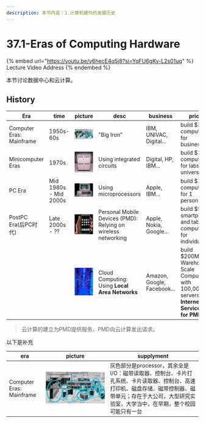 ```yaml
---
description: 本节内容：1.计算机硬件的发展历史
---
```


# 37.1-Eras of Computing Hardware

{% embed url="https://youtu.be/y6hecE4q5j8?si=YqFU6gKy-L2s01uq" %}
Lecture Video Address
{% endembed %}

本节讨论数据中心和云计算。

## History

| Era                      | time                  | picture                                                      | desc                                                         | business                    | price                                                        | app                                        |
| ------------------------ | --------------------- | ------------------------------------------------------------ | ------------------------------------------------------------ | --------------------------- | ------------------------------------------------------------ | ------------------------------------------ |
| Computer Eras: Mainframe | 1950s-60s             | ![image-20240703111012860](.image/image-20240703111012860.png) | "Big Iron"                                                   | IBM, UNIVAC, Digital...     | build $1M computers for businesses                           | COBOL, Fortran, timesharing OS             |
| Minicomputer Eras        | 1970s                 | ![image-20240703111048225](.image/image-20240703111048225.png) | Using integrated circuits                                    | Digital, HP, IBM...         | build $10k computers for labs, universities                  | C, UNIX OS                                 |
| PC Era                   | Mid 1980s - Mid 2000s | ![image-20240703111115483](.image/image-20240703111115483.png) | Using microprocessors                                        | Apple, IBM...               | build $1k computer for 1 person                              | Basic, Java, Windows OS                    |
| PostPC Era(后PC时代)     | Late 2000s - ??       | ![image-20240703111212078](.image/image-20240703111212078.png) | Personal Mobile Devices (PMD): Relying on wireless networking | Apple, Nokia, Google...     | build $500 smartphone and tablet computers for individuals   | Objective C, Swift, Java, Android OS + iOS |
|                          |                       | ![image-20240703112317386](.image/image-20240703112317386.png) | Cloud Computing: Using **Local Area Networks**               | Amazon, Google, Facebook... | build $200M Warehouse Scale Computers with 100,000 servers **for Internet Services for PMDs** | MapReduce, Ruby on Rails                   |

> 云计算的建立为PMD提供服务，PMD向云计算发出请求。

以下是补充

| era                      | picture                                                      | supplyment                                                   |
| ------------------------ | ------------------------------------------------------------ | ------------------------------------------------------------ |
| Computer Eras: Mainframe | ![image-20240703111012860](.image/image-20240703111012860.png) | 灰色部分是processor，其余全是I/O：磁带读取器、控制台、卡片打孔系统、卡片读取器、控制台、高速打印机、磁盘存储、磁带控制器、磁带单元；存在于大公司，大型研究实验室，大学当中，在早期，整个校园可能只有一台 |
